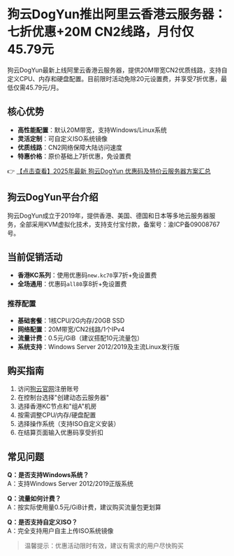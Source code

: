 # 狗云DogYun推出阿里云香港云服务器：七折优惠+20M CN2线路，月付仅45.79元

狗云DogYun最新上线阿里云香港云服务器，提供20M带宽CN2优质线路，支持自定义CPU、内存和硬盘配置。目前限时活动免除20元设置费，并享受7折优惠，最低仅需45.79元/月。

## 核心优势
- **高性能配置**：默认20M带宽，支持Windows/Linux系统
- **灵活定制**：可自定义ISO系统镜像
- **优质线路**：CN2网络保障大陆访问速度
- **特惠价格**：原价基础上7折优惠，免设置费

👉 [【点击查看】2025年最新 狗云DogYun 优惠码及特价云服务器方案汇总](https://bit.ly/DogYun)

## 狗云DogYun平台介绍
狗云DogYun成立于2019年，提供香港、美国、德国和日本等多地云服务器服务，全部采用KVM虚拟化技术，支持支付宝付款，备案号：渝ICP备09008767号。

## 当前促销活动
- **香港KC系列**：使用优惠码`new.kc70`享7折+免设置费
- **全场通用**：优惠码`all80`享8折+免设置费

### 推荐配置
- **基础套餐**：1核CPU/2G内存/20GB SSD
- **网络配置**：20M带宽/CN2线路/1个IPv4
- **流量计费**：0.5元/GiB（建议搭配10元流量包）
- **系统支持**：Windows Server 2012/2019及主流Linux发行版

## 购买指南
1. 访问[狗云官网](https://bit.ly/DogYun)注册账号
2. 在控制台选择"创建动态云服务器"
3. 选择香港KC节点和"组A"机房
4. 按需调整CPU/内存/硬盘配置
5. 选择操作系统（支持ISO自定义安装）
6. 在结算页面输入优惠码享受折扣

## 常见问题
**Q：是否支持Windows系统？**  
A：支持Windows Server 2012/2019正版系统

**Q：流量如何计费？**  
A：按实际使用量0.5元/GiB计费，建议购买流量包更划算

**Q：是否支持自定义ISO？**  
A：完全支持用户自主上传ISO系统镜像

> 温馨提示：优惠活动限时有效，建议有需求的用户尽快购买